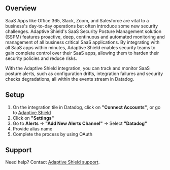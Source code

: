 ## Overview
SaaS Apps like Office 365, Slack, Zoom, and Salesforce are vital to a business's day-to-day operations but  often introduce some new security challenges. Adaptive Shield's SaaS Security Posture Management solution (SSPM) features proactive, deep, continuous and automated monitoring and management of all business critical SaaS applications. By integrating with all SaaS apps within minutes, Adaptive Shield enables security teams to gain complete control over their SaaS apps, allowing them to harden their security policies and reduce risks.

With the Adaptive Shield integration, you can track and monitor SaaS posture alerts, such as configuration drifts, integration failures and security checks degradations, all within the events stream in Datadog.

## Setup

1. On the integration tile in Datadog, click on **"Connect Accounts"**, or go to [Adaptive Shield][1]
2. Click on **"Settings"**
3. Go to **Alerts** -> **"Add New Alerts Channel"** -> Select **"Datadog"**
4. Provide alias name
5. Complete the process by using OAuth

## Support
Need help? Contact [Adaptive Shield support][2].

[1]: https://dashboard.adaptive-shield.com/dashboard
[2]: mailto:support@adaptive-shield.com